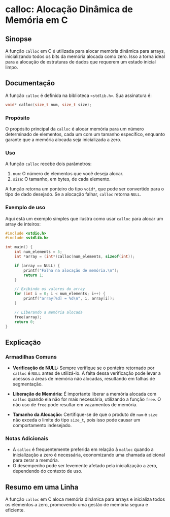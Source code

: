 <!--
Meta Description: # calloc: Alocação Dinâmica de Memória em C ## Sinopse A função `calloc` em C é utilizada para alocar memória dinâmica para arrays, inicializando todo...
Meta Keywords: memória, calloc, para, array, função
-->

# calloc: Alocação Dinâmica de Memória em C

## Sinopse
A função `calloc` em C é utilizada para alocar memória dinâmica para arrays, inicializando todos os bits da memória alocada como zero. Isso a torna ideal para a alocação de estruturas de dados que requerem um estado inicial limpo.

## Documentação
A função `calloc` é definida na biblioteca `<stdlib.h>`. Sua assinatura é:

```c
void* calloc(size_t num, size_t size);
```

### Propósito
O propósito principal da `calloc` é alocar memória para um número determinado de elementos, cada um com um tamanho específico, enquanto garante que a memória alocada seja inicializada a zero.

### Uso
A função `calloc` recebe dois parâmetros:
1. `num`: O número de elementos que você deseja alocar.
2. `size`: O tamanho, em bytes, de cada elemento.

A função retorna um ponteiro do tipo `void*`, que pode ser convertido para o tipo de dado desejado. Se a alocação falhar, `calloc` retorna `NULL`.

### Exemplo de uso
Aqui está um exemplo simples que ilustra como usar `calloc` para alocar um array de inteiros:

```c
#include <stdio.h>
#include <stdlib.h>

int main() {
    int num_elements = 5;
    int *array = (int*)calloc(num_elements, sizeof(int));

    if (array == NULL) {
        printf("Falha na alocação de memória.\n");
        return 1;
    }

    // Exibindo os valores do array
    for (int i = 0; i < num_elements; i++) {
        printf("array[%d] = %d\n", i, array[i]);
    }

    // Liberando a memória alocada
    free(array);
    return 0;
}
```

## Explicação
### Armadilhas Comuns
- **Verificação de NULL:** Sempre verifique se o ponteiro retornado por `calloc` é `NULL` antes de utilizá-lo. A falta dessa verificação pode levar a acessos a áreas de memória não alocadas, resultando em falhas de segmentação.
  
- **Liberação de Memória:** É importante liberar a memória alocada com `calloc` quando ela não for mais necessária, utilizando a função `free`. O não uso de `free` pode resultar em vazamentos de memória.

- **Tamanho da Alocação:** Certifique-se de que o produto de `num` e `size` não exceda o limite do tipo `size_t`, pois isso pode causar um comportamento indesejado.

### Notas Adicionais
- A `calloc` é frequentemente preferida em relação à `malloc` quando a inicialização a zero é necessária, economizando uma chamada adicional para zerar a memória.
- O desempenho pode ser levemente afetado pela inicialização a zero, dependendo do contexto de uso.

## Resumo em uma Linha
A função `calloc` em C aloca memória dinâmica para arrays e inicializa todos os elementos a zero, promovendo uma gestão de memória segura e eficiente.
